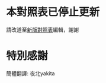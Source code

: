 # 本對照表已停止更新
請改道至[新版對照表](https://github.com/winw1010/tataru-helper-node-text-ver.2.0.0)編輯，謝謝

# 特別感謝
簡體翻譯: 夜北yakita
